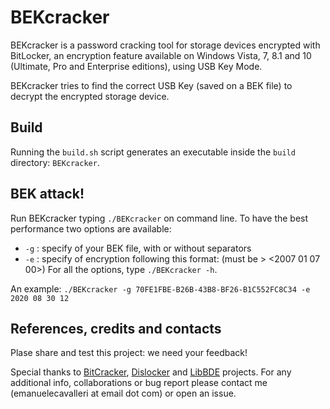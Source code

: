 # BEKcracker

BEKcracker is a password cracking tool for storage devices encrypted with BitLocker, an encryption feature available on Windows Vista, 7, 8.1 and 10 (Ultimate, Pro and Enterprise editions), using USB Key Mode.

BEKcracker tries to find the correct USB Key (saved on a BEK file) to decrypt the encrypted storage device.

## Build

Running the `build.sh` script generates an executable inside the `build` directory: `BEKcracker`.

## BEK attack!

Run BEKcracker typing `./BEKcracker` on command line. To have the best performance two options are available:
- `-g` : specify <GUID> of your BEK file, with or without separators
- `-e` : specify <Year Month Day Hour> of encryption following this format: <yyyy mm dd hh> (must be > <2007 01 07 00>)
For all the options, type `./BEKcracker -h`.
  
An example:
`./BEKcracker -g 70FE1FBE-B26B-43B8-BF26-B1C552FC8C34 -e 2020 08 30 12`

## References, credits and contacts

Plase share and test this project: we need your feedback! 

Special thanks to [BitCracker](https://github.com/e-ago/bitcracker), [Dislocker](https://github.com/Aorimn/dislocker) and [LibBDE](https://github.com/libyal/libbde) projects.
For any additional info, collaborations or bug report please contact me (emanuelecavalleri at email dot com) or open an issue.
